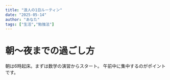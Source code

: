 ```yaml
---
title: "浪人の1日ルーティン"
date: "2025-05-14"
author: "あなた"
tags: ["生活","勉強法"]
---
```


# 朝〜夜までの過ごし方

朝は6時起床。まずは数学の演習からスタート。
午前中に集中するのがポイントです。
